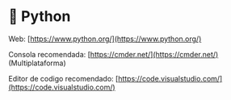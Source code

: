 # :snake: Python 

Web: [https://www.python.org/](https://www.python.org/)

Consola recomendada: [https://cmder.net/](https://cmder.net/) (Multiplataforma)

Editor de codigo recomendado: [https://code.visualstudio.com/](https://code.visualstudio.com/)
